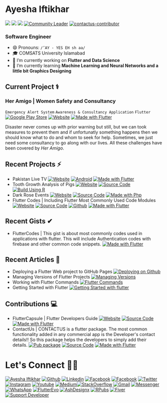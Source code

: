 # Ayesha Iftikhar
[![](https://img.shields.io/badge/Women_Techmakers-Ambassador-C5168E?logo=google&logoColor=ffffff)]() [![](https://img.shields.io/badge/GitKraken-Ambassador-C5168E?logo=gitkraken&logoColor=ffffff)]() [![](https://img.shields.io/badge/Certified_Flutter_Developer-Udemy-C5168D?logo=flutter&logoColor=ffffff)](https://drive.google.com/file/d/12ALfgkxrhcWdfA8dAgVi0cc69fllom6v/view?usp=sharing) [![Community Leader](https://img.shields.io/badge/Community_Leader_URBAN_WASH-PICIIP-C5168D?logo=opsgenie&logoColor=ffffff)](https://drive.google.com/file/d/1WIsqL6mFxUF_xJEx_m8N6j4yxQQ3N7wK/view?usp=sharing) [![contactus-contributor](https://img.shields.io/badge/contactus-Contributor-C5168D?logo=github&logoColor=ffffff)](https://github.com/AbhishekDoshi26/contactus/graphs/contributors)
### Software Engineer

- 😄 Pronouns: `/’AY - YES EH sh aa/`
- 🎓 COMSATS University Islamabad
- 🔭 I’m currently working on **Flutter and Data Science**
- 🌱 I’m currently learning **Machine Learning and Neural Networks and a little bit Graphics Designing**  

## Current Project ⚕
### Her Amigo | Women Safety and Consultancy
`Emergency Alert System` `Awareness & Consultancy Application` `Flutter`
[![Google Play Store](https://img.shields.io/badge/Google_Play-C5168D?logo=google-play&logoColor=ffffff)](https://play.google.com/store/apps/details?id=com.ayesha.HerAmigo)
[![Website](https://img.shields.io/badge/Website-C5168D?logo=google-chrome&logoColor=ffffff)](https://www.heramigo.live/) [![Made with Flutter](https://img.shields.io/badge/Made_with-Flutter-C5168D?logo=flutter&logoColor=ffffff)](https://flutter.dev)

Disaster never comes up with prior warning but still, but we can took measures to prevent them and if unfortunatly something happens then we should know what to do and whom to seek for help. Sometimes, we just need some consultancy to go along with our lives. All these challenges have been covered by *Her Amigo*.

## Recent Projects ⚡
- Pakistan Live TV [![Website](https://img.shields.io/badge/Website-00C853?logo=google-chrome&logoColor=ffffff)](https://pakistanlive.tv) [![Android](https://img.shields.io/badge/Google_Play-00C853?logo=google-play&logoColor=ffffff)](https://play.google.com/store/apps/details?id=pakistanlive.tv) [![Made with Flutter](https://img.shields.io/badge/Made_with-Flutter-00C853?logo=flutter&logoColor=ffffff)](https://flutter.dev)
- Tooth Growth Analysis of Pigs [![Website](https://img.shields.io/badge/Website-0175C2?logo=google-chrome&logoColor=ffffff)](https://ayeshaiftikhar.me/ToothGrowthAnalysisofPigs/) [![Source Code](https://img.shields.io/badge/Source_Code-0175C2?logo=github&logoColor=ffffff)](https://github.com/AyeshaIftikhar/ToothGrowthAnalysisofPigs) [![Build Using R](https://img.shields.io/badge/Made_with-R_Language-0175C2?logo=R&logoColor=ffffff)](https://www.r-project.org/about.html)
- Dark Rose Events [![Website](https://img.shields.io/badge/Website-C03?logo=google-chrome&logoColor=ffffff)](https://ayeshaiftikhar.me/DarkRoseEvents/) [![Source Code](https://img.shields.io/badge/Source_Code-C03?logo=github&logoColor=ffffff)](https://github.com/AyeshaIftikhar/DarkRoseEvents) [![Made with Php](https://img.shields.io/badge/Made_with-Php-C03?logo=Php&logoColor=ffffff)](https://www.php.net/)
- Flutter Codes | Including Flutter Most Commonly Used Code Modules [![Website](https://img.shields.io/badge/Website-0175C2?logo=google-chrome&logoColor=ffffff)](https://authentication-demo-a1eb6.web.app/#/) [![Source Code](https://img.shields.io/badge/Source_Code-0175C2?logo=GitHub&logoColor=ffffff)](https://github.com/AyeshaIftikhar/Flutter-Codes) [![Github](https://img.shields.io/badge/Github-Instructions-0175C2?logo=GitHub&logoColor=ffffff)](https://ayeshaiftikhar.me/Flutter-Codes/) [![Made with Flutter](https://img.shields.io/badge/Made_with-Flutter-0175C2?logo=flutter&logoColor=ffffff)](https://flutter.dev)

## Recent Gists ✔
- FlutterCodes | This gist is about most commonly codes used in applications with flutter. This will include Authentication codes with firebase and other common code snippets.  [![Made with Flutter](https://img.shields.io/badge/Made_for-Flutter-0175C2?logo=flutter&logoColor=ffffff)](https://gist.github.com/AyeshaIftikhar/14dac69ca4c3b9d126c70d0dd02bea2f)

## Recent Articles 🧾
- Deploying a Flutter Web project to GitHub Pages [![Deploying on Github](https://img.shields.io/badge/FlutterEvo-Read-0077B5?logo=Medium&logoColor=ffffff)](https://medium.com/flutterevo/deploying-a-flutter-web-project-to-github-pages-ff85de8b401d)
- Managing Versions of Flutter Projects [![Managing Versions](https://img.shields.io/badge/FlutterEvo-Read-0077B5?logo=Medium&logoColor=ffffff)](https://medium.com/flutterevo/managing-versions-of-flutter-projects-965cf373b46)
- Working with Flutter Commands [![Flutter Commands](https://img.shields.io/badge/FlutterEvo-Read-0077B5?logo=Medium&logoColor=ffffff)](https://medium.com/flutterevo/working-with-flutter-commands-76fd653ec15)
- Getting Started with Flutter [![Getting Started with flutter](https://img.shields.io/badge/FlutterEvo-Read-0077B5?logo=Medium&logoColor=ffffff)](https://medium.com/flutterevo/getting-started-with-flutter-e6e5aa3725dd)

## Contributions 💻
- FlutterCapsule | Flutter Developers Guide  [![Website](https://img.shields.io/badge/Website-0175C2?logo=google-chrome&logoColor=ffffff)](https://usamasarwar.me/fluttercapsule/) [![Source Code](https://img.shields.io/badge/Source_Code-0175C2?logo=GitHub&logoColor=ffffff)](https://github.com/UsamaSarwar/fluttercapsule) [![Made with Flutter](https://img.shields.io/badge/Made_with-Flutter-0175C2?logo=flutter&logoColor=ffffff)](https://flutter.dev)
-  ContactUs | CONTACTUS is a flutter package. The most common functionality added in any commercial app is the Developer's contact details!! So this package helps the developers to simply add their details.  [![Pub package](https://img.shields.io/badge/Package-pub.dev-0175C2?logo=dart&logoColor=ffffff)](https://pub.dev/packages/contactus) [![Source Code](https://img.shields.io/badge/Source_Code-Github-0175C2?logo=GitHub&logoColor=ffffff)](https://github.com/AbhishekDoshi26/contactus) [![Made with Flutter](https://img.shields.io/badge/Made_with-Flutter-0175C2?logo=flutter&logoColor=ffffff)](https://flutter.dev)


# Let's Connect 🤝🏻
[![Ayesha Iftikhar](https://img.shields.io/badge/Ayesha_Iftikhar-000000?logo=opsgenie&logoColor=ffffff)](https://ayeshaiftikhar.github.io) [![Github](https://img.shields.io/badge/Github-Follow-211F1F?logo=GitHub&logoColor=ffffff)](https://github.com/AyeshaIftikhar/) [![Linkedin](https://img.shields.io/badge/Linkedin-Connect-0077B5?logo=Linkedin&logoColor=ffffff)](https://www.linkedin.com/in/seayeshaiftikhar/)  [![Facebook](https://img.shields.io/badge/Facebook-1877F2?logo=Facebook&logoColor=ffffff)](https://www.facebook.com/seayeshaiftikhar/) [![Facebook](https://img.shields.io/badge/Facebook-Follow-1877F2?logo=Facebook&logoColor=ffffff)](https://wwww.facebook.com/ayeshaiftikharofficial) [![Twitter](https://img.shields.io/badge/Twitter-Follow-08A0E9?logo=Twitter&logoColor=ffffff)](https://www.twitter.com/seaishaiftikhar/) [![Instagram](https://img.shields.io/badge/Instagram-Follow-DD2A7B?logo=Instagram&logoColor=ffffff)](https://www.instagram.com/seayeshaiftikhar/) [![Youtube](https://img.shields.io/badge/Youtube-Subscribe-FF0000?logo=Youtube&logoColor=ffffff)](https://www.youtube.com/channel/UCUI0fN6xPUT3SfGLfh8B9Lg) [![Medium](https://img.shields.io/badge/Medium-Follow-0077B5?logo=Medium&logoColor=ffffff)](https://www.medium.com/@seayeshaiftikhar)[![StackOverflow](https://img.shields.io/badge/Stackoverflow-211F1F?logo=stackoverflow&logoColor=ffffff)](https://stackoverflow.com/users/9611960/ayesha-iftikhar) [![Gmail](https://img.shields.io/badge/Gmail-D44638?logo=gmail&logoColor=ffffff)](mailto:seayeshaiftikhar@gmail.com) [![Messenger](https://img.shields.io/badge/Chat-1877F2?logo=Messenger&logoColor=ffffff)](https://m.me/seayeshaiftikhar/) [![WhatsApp](https://img.shields.io/badge/Chat-25D366?logo=WhatsApp&logoColor=ffffff)](https://wa.me/923137128036?text=%23Github) [![FlutterEvo](https://img.shields.io/badge/FlutterEvo-Follow-0077B5?logo=Medium&logoColor=ffffff)](https://medium.com/flutterevo) [![AshDesignx](https://img.shields.io/badge/AshDesignx-Follow-FF0000?logo=Instagram&logoColor=ffffff)](https://www.instagram.com/ashdesignx) 
[![RPubs](https://img.shields.io/badge/Rpubs-CD5C5C?logo=R&logoColor=ffffff)](https://rpubs.com/seAyeshaIftikhar) [![Fiver](https://img.shields.io/badge/Fiverr-004c00?logo=Fiverr&logoColor=ffffff)](https://www.fiverr.com/ayeshaiftikhar1)
[![Support Developer](https://img.shields.io/badge/Support-Developer-784fff?logo=buy-me-a-coffee&logoColor=ffffff)](https://wa.me/923137128036?text=Thank%20you%20for%20supporting%20me%20%E2%9D%A4%0ABank%20Account%20Details%0ATitle%3A%20Ayesha%20Iftikhar%0AIBAN%3A%20PK77HABB0001527914188503) 


